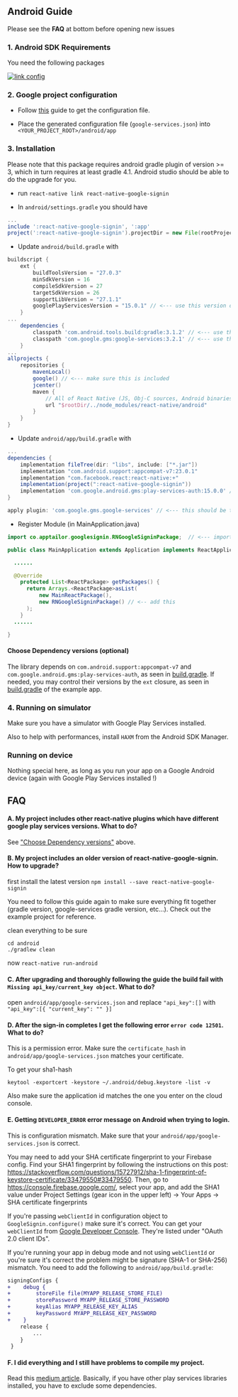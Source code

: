 ## Android Guide

Please see the **FAQ** at bottom before opening new issues

### 1. Android SDK Requirements

You need the following packages

[![link config](https://github.com/apptailor/react-native-google-signin/raw/master/img/android-req.png)](#config)

### 2. Google project configuration

- Follow [this](./get-config-file.md) guide to get the configuration file.

- Place the generated configuration file (`google-services.json`) into `<YOUR_PROJECT_ROOT>/android/app`

### 3. Installation

Please note that this package requires android gradle plugin of version >= 3, which in turn requires at least gradle 4.1. Android studio should be able to do the upgrade for you.

- run `react-native link react-native-google-signin`

- In `android/settings.gradle` you should have

```gradle
...
include ':react-native-google-signin', ':app'
project(':react-native-google-signin').projectDir = new File(rootProject.projectDir, '../node_modules/react-native-google-signin/android')
```

- Update `android/build.gradle` with

```gradle
buildscript {
    ext {
        buildToolsVersion = "27.0.3"
        minSdkVersion = 16
        compileSdkVersion = 27
        targetSdkVersion = 26
        supportLibVersion = "27.1.1"
        googlePlayServicesVersion = "15.0.1" // <--- use this version or newer
    }
...
    dependencies {
        classpath 'com.android.tools.build:gradle:3.1.2' // <--- use this version or newer
        classpath 'com.google.gms:google-services:3.2.1' // <--- use this version or newer
    }
...
allprojects {
    repositories {
        mavenLocal()
        google() // <--- make sure this is included
        jcenter()
        maven {
            // All of React Native (JS, Obj-C sources, Android binaries) is installed from npm
            url "$rootDir/../node_modules/react-native/android"
        }
    }
}
```

- Update `android/app/build.gradle` with

```gradle
...
dependencies {
    implementation fileTree(dir: "libs", include: ["*.jar"])
    implementation "com.android.support:appcompat-v7:23.0.1"
    implementation "com.facebook.react:react-native:+"
    implementation(project(":react-native-google-signin"))
    implementation 'com.google.android.gms:play-services-auth:15.0.0' // should be at least 15.0.0 to work with the most recent APIs
}

apply plugin: 'com.google.gms.google-services' // <--- this should be the last line
```

- Register Module (in MainApplication.java)

```java
import co.apptailor.googlesignin.RNGoogleSigninPackage;  // <--- import

public class MainApplication extends Application implements ReactApplication {

  ......

  @Override
    protected List<ReactPackage> getPackages() {
      return Arrays.<ReactPackage>asList(
          new MainReactPackage(),
          new RNGoogleSigninPackage() // <-- add this
      );
    }
  ......

}
```

#### Choose Dependency versions (optional)

The library depends on `com.android.support:appcompat-v7` and `com.google.android.gms:play-services-auth`, as seen in [build.gradle](https://github.com/react-native-community/react-native-google-signin/blob/master/android/build.gradle). If needed, you may control their versions by the `ext` closure, as seen in [build.gradle](https://github.com/react-native-community/react-native-google-signin/blob/master/example/android/build.gradle) of the example app.

### 4. Running on simulator

Make sure you have a simulator with Google Play Services installed.

Also to help with performances, install `HAXM` from the Android SDK Manager.

### Running on device

Nothing special here, as long as you run your app on a Google Android device (again with Google Play Services installed !)

## FAQ

#### A. My project includes other react-native plugins which have different google play services versions. What to do?

See ["Choose Dependency versions"](#choose-dependency-versions-optional) above.

#### B. My project includes an older version of react-native-google-signin. How to upgrade?

first install the latest version
`npm install --save react-native-google-signin`

You need to follow this guide again to make sure everything fit together (gradle version, google-services gradle version, etc...). Check out the example project for reference.

clean everything to be sure

```
cd android
./gradlew clean
```

now `react-native run-android`

#### C. After upgrading and thoroughly following the guide the build fail with `Missing api_key/current_key object`. What to do?

open `android/app/google-services.json` and replace `"api_key":[]` with `"api_key":[{ "current_key": "" }]`

#### D. After the sign-in completes I get the following error `error code 12501`. What to do?

This is a permission error. Make sure the `certificate_hash` in `android/app/google-services.json` matches your certificate.

To get your sha1-hash

```
keytool -exportcert -keystore ~/.android/debug.keystore -list -v
```

Also make sure the application id matches the one you enter on the cloud console.

#### E. Getting `DEVELOPER_ERROR` error message on Android when trying to login.

This is configuration mismatch. Make sure that your `android/app/google-services.json` is correct.

You may need to add your SHA certificate fingerprint to your Firebase config. Find your SHA1 fingerprint by following the instructions on this post: https://stackoverflow.com/questions/15727912/sha-1-fingerprint-of-keystore-certificate/33479550#33479550. Then, go to https://console.firebase.google.com/, select your app, and add the SHA1 value under Project Settings (gear icon in the upper left) -> Your Apps -> SHA certificate fingerprints

If you're passing `webClientId` in configuration object to `GoogleSignin.configure()` make sure it's correct. You can get your `webClientId` from [Google Developer Console](https://console.developers.google.com/apis/credentials). They're listed under "OAuth 2.0 client IDs".

If you're running your app in debug mode and not using `webClientId` or you're sure it's correct the problem might be signature (SHA-1 or SHA-256) mismatch. You need to add the following to `android/app/build.gradle`:

```diff
signingConfigs {
+    debug {
+        storeFile file(MYAPP_RELEASE_STORE_FILE)
+        storePassword MYAPP_RELEASE_STORE_PASSWORD
+        keyAlias MYAPP_RELEASE_KEY_ALIAS
+        keyPassword MYAPP_RELEASE_KEY_PASSWORD
+    }
    release {
        ...
    }
 }
```

#### F. I did everything and I still have problems to compile my project.

Read this [medium article](https://medium.com/@suchydan/how-to-solve-google-play-services-version-collision-in-gradle-dependencies-ef086ae5c75f). Basically, if you have other play services libraries installed, you have to exclude some dependencies.
